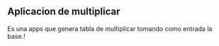 


## Aplicacion de multiplicar

Es una apps que genera tabla de multiplicar tomando como entrada la base.!

